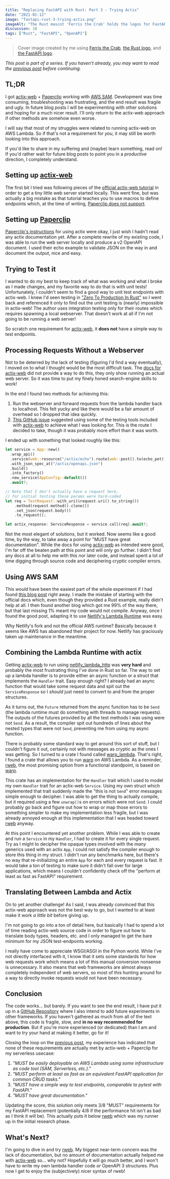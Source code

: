 ```yaml
---
title: "Replacing FastAPI with Rust: Part 3 - Trying Actix"
date: "2021-01-12"
image: "fastapi-rust-3-trying-actix.png"
imageAlt: "The Rust mascot 'Ferris the Crab' holds the logos for FastAPI and Rust and is smooshing them together."
discussion: 18
tags: ["Rust", "FastAPI", "OpenAPI"]
---
```


> Cover image created by me using [Ferris the Crab], [the Rust logo], and [the FastAPI logo].

_This post is part of a series. If you haven't already, you may want to read the [previous post] before continuing._

## TL;DR

I got [actix-web] + [Paperclip] working with [AWS SAM]. Development was time consuming, troubleshooting was frustrating, and the end result was fragile and ugly. In future blog posts I will be experimenting with other solutions and hoping for a much nicer result. I'll only return to the actix-web approach if other methods are somehow even worse.

I will say that most of my struggles were related to running actix-web on AWS Lambda. So if that's not a requirement for _you_, it may still be worth looking into this approach.

If you'd like to share in my suffering and (maybe) learn something, read on! If you'd rather wait for future blog posts to point you in a _productive_ direction, I completely understand.

## Setting up [actix-web]

The first bit I tried was following pieces of the [official actix-web tutorial][actix-web docs] in order to get a tiny little web server started locally. This went fine, but was actually a big mistake as that tutorial teaches you to use macros to define endpoints which, at the time of writing, [Paperclip does not support][paperclip macro issue].

## Setting up [Paperclip]

[Paperclip's instructions][paperclip plugin] for using actix were okay, I just wish I hadn't read any actix documentation yet. After a complete rewrite of my existing code, I was able to run the web server locally and produce a v2 OpenAPI document. I used their echo example to validate JSON on the way in and document the output, nice and easy.

## Trying to Test it

I wanted to do my best to keep track of what was working and what I broke as I made changes, and my favorite way to do that is with unit tests! Unfortunately, I couldn't seem to find a good way to unit test endpoints with actix-web. I knew I'd seen testing in ["Zero To Production In Rust"] so I went back and referenced it only to find out the unit testing is (nearly) impossible in actix-web! The author uses integration testing only for their routes which requires spawning a local webserver. That doesn't work at all if I'm not going to be running a web server!

So scratch one requirement for [actix-web], it **does not** have a simple way to test endpoints.

## Processing Requests Without a Webserver

Not to be deterred by the lack of testing (figuring I'd find a way eventually), I moved on to what I thought would be the most difficult task. The [docs for actix-web][actix-web docs] did not provide a way to do this, they only show running an actual web server. So it was time to put my finely honed search-engine skills to work!

In the end I found two methods for achieving this:

1. Run the webserver and forward requests from the lambda handler back to localhost. This felt yucky and like there would be a fair amount of overhead so I dropped that idea quickly.
2. [This GitHub issue][actix-web lambda issue] suggested using some of the testing tools included with [actix-web] to achieve what I was looking for. This is the route I decided to take, though it was probably more effort than it was worth.

I ended up with something that looked roughly like this:

```rust
let service = App::new()
  .wrap_api()
  .service(web::resource("/actix/echo").route(web::post().to(echo_pet)))
  .with_json_spec_at("/actix/openapi.json")
  .build()
  .into_factory()
  .new_service(AppConfig::default())
  .await?;

// Note that I don't actually have a request here,
// for initial testing these params were hard-coded
let req = TestRequest::with_uri(&request.uri().to_string())
    .method(request.method().clone())
    .set_json(request.body())
    .to_request();

let actix_response: ServiceResponse = service.call(req).await?;
```

Not the most elegant of solutions, but it worked. Now seems like a good time, by the way, to take away a point for "MUST have great documentation". While the docs for using [actix-web] as intended were good, I'm far off the beaten path at this point and will only go further. I didn't find any docs at all to help me with this nor later code, and instead spent a lot of time digging through source code and deciphering cryptic compiler errors.

## Using AWS SAM

This _would_ have been the easiest part of the whole experiment if I had found [this blog post][sam blog] right away. I made the mistake of starting with the official docs which, even though they provided a Rust example, really didn't help at all. I then found another blog which got me 99% of the way there, but that last missing 1% meant my code would not compile. Anyway, once I found the good post, adapting it to use [Netlify's Lambda Runtime][netlify_lambda_http] was easy.

Why Netlify's fork and not the official AWS runtime? Basically because it seems like AWS has abandoned their project for now. Netlify has graciously taken up maintenance in the meantime.

## Combining the Lambda Runtime with actix

Getting [actix-web] to run using [netlify_lambda_http] was **very hard** and probably the most frustrating thing I've done in Rust so far. The way to set up a lambda handler is to provide either an async function or a struct that implements the `Handler` trait. Easy enough right? I already had an async function that would take some request data and spit out the `ServiceResponse` so I _should_ just need to convert to and from the proper structures.

As it turns out, the `Future` returned from the async function has to be `Send` (the lambda runtime must do something with threads to manage requests). The outputs of the futures provided by all the test methods I was using were not `Send`. As a result, the compiler spit out hundreds of lines about the nested types that were not `Send`, preventing me from using my async function.

There is probably some standard way to get around this sort of stuff, but I couldn't figure it out, certainly not with messages as cryptic as the ones I was getting. So I turned to a crate I found called [warp_lambda]. That's right, I found a crate that allows you to run [warp] on AWS Lambda. As a reminder, [rweb], the most promising option from a functional standpoint, is based on [warp].

This crate has an implementation for the `Handler` trait which I used to model my own `Handler` trait for an actix-web `Service`. Using my own struct which implemented that trait suddenly made the "this is not `Send`" error messages simple enough to decipher. I was able to get the thing to actually compile, but it required using a few `unwrap()`s on errors which were not `Send`. I could probably go back and figure out how to wrap or map those errors to something simpler to make my implementation less fragile, but I was already annoyed enough at this implementation that I was headed toward [rweb] anyway.

At this point I encountered yet another problem. While I was able to create and run a `Service` in my `Handler`, I had to create it for every single request. Try as I might to decipher the opaque types involved with the _many_ generics used with an actix `App`, I could not satisfy the compiler enough to store this thing in my struct. I didn't run any benchmarks here, but there's no way that re-initializing an entire `App` for each and every request is fast. It would take a ton of testing to make sure it didn't fall over for large applications, which means I couldn't confidently check off the "perform at least as fast as FastAPI" requirement.

## Translating Between Lambda and Actix

On to yet another challenge! As I said, I was already convinced that this actix-web approach was not the best way to go, but I wanted to at least make it work _a little bit_ before giving up.

I'm not going to go into a ton of detail here, but basically I had to spend a lot of time reading actix-web source code in order to figure out how to translate body types, headers, etc. and I only managed to get the bare minimum for my JSON test-endpoints working.

I really have come to appreciate WSGI/ASGI in the Python world. While I've not directly interfaced with it, I know that it sets some standards for how web requests work which means a lot of this manual conversion nonsense is unnecessary. It also means that web frameworks are almost always completely independent of web servers, so most of this hunting around for a way to directly invoke requests would not have been necessary.

## Conclusion

The code works... but barely. If you want to see the end result, I have put it up in a [GitHub Repository][experiments repo] where I also intend to add future experiments in other frameworks. If you haven't gathered as much from all of the text above, this code is fragile, slow, and **in no way recommended for production**. But if you're more experienced (or dedicated) than I am and want to try your hand at making it better, go for it!

Closing the loop on the [previous post], my experience has indicated that none of these requirements are actually met by actix-web + Paperclip for my serverless usecase:

1. _"MUST be easily deployable on AWS Lambda using some infrastructure as code tool (SAM, Serverless, etc.)."_
2. _"MUST perform at least as fast as an equivalent FastAPI application for common CRUD tasks."_
3. _"MUST have a simple way to test endpoints, comparable to pytest with FastAPI."_
4. _"MUST have great documentation."_

Updating the score, this solution only meets 3/8 "MUST" requirements for my FastAPI replacement (potentially 4/8 if the performance hit isn't as bad as I think it will be). This actually puts it below [rweb] which was my runner up in the initial research phase.

## What's Next?

I'm going to dive in and try [rweb]. My biggest near-term concern was the lack of documentation, but no amount of documentation actually helped me with [actix-web] so... why not? Hopefully it will go much better, and I won't have to write my own lambda handler code _or_ OpenAPI 3 structures. Plus now I get to enjoy the (subjectively) nicer syntax of rweb!


[ferris the crab]: https://www.rustacean.net
[the rust logo]: https://www.rust-lang.org/policies/media-guide
[the fastapi logo]: https://github.com/tiangolo/fastapi
[previous post]: https://dylananthony.com/posts/fastapi-rust-2-research
[teaser comment]: https://dev.to/patarapolw/comment/19m15
[rweb]: https://github.com/kdy1/rweb
[paperclip plugin]: https://paperclip.waffles.space/actix-plugin.html
[actix-web]: https://github.com/actix/actix-web
[sam blog]: https://dev.to/netguru/commentable-rs-building-a-serverless-comment-system-in-rust-5egb
[netlify_lambda_http]: https://docs.rs/netlify_lambda_http/0.2.0/netlify_lambda_http/
[actix-web lambda issue]: https://github.com/actix/actix-web/issues/768
[aws sam]: https://aws.amazon.com/serverless/sam/
[actix-web docs]: https://actix.rs/docs/
[paperclip macro issue]: https://github.com/wafflespeanut/paperclip/issues/63
[paperclip]: https://github.com/wafflespeanut/paperclip
["zero to production in rust"]: https://www.zero2prod.com
[warp_lambda]: https://github.com/aslamplr/warp_lambda
[warp]: https://github.com/seanmonstar/warp
[experiments repo]: https://github.com/dbanty/rust-fastapi-experiments
[next part]: https://dylananthony.com/posts/fastapi-rust-4-a-solution
